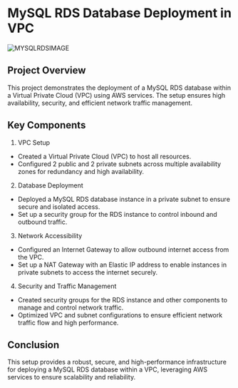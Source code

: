 # MySQL RDS Database Deployment in VPC

![MYSQLRDSIMAGE](./MYSQL%20RDS.pg)

## Project Overview

This project demonstrates the deployment of a MySQL RDS database within a Virtual Private Cloud (VPC) using AWS services. The setup ensures high availability, security, and efficient network traffic management.

## Key Components

1. VPC Setup

- Created a Virtual Private Cloud (VPC) to host all resources.
- Configured 2 public and 2 private subnets across multiple availability zones for redundancy and high availability.

2. Database Deployment

- Deployed a MySQL RDS database instance in a private subnet to ensure secure and isolated access.
- Set up a security group for the RDS instance to control inbound and outbound traffic.

3. Network Accessibility

- Configured an Internet Gateway to allow outbound internet access from the VPC.
- Set up a NAT Gateway with an Elastic IP address to enable instances in private subnets to access the internet securely.

4. Security and Traffic Management

- Created security groups for the RDS instance and other components to manage and control network traffic.
- Optimized VPC and subnet configurations to ensure efficient network traffic flow and high performance.

## Conclusion

This setup provides a robust, secure, and high-performance infrastructure for deploying a MySQL RDS database within a VPC, leveraging AWS services to ensure scalability and reliability.
